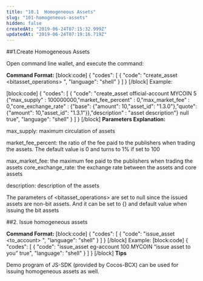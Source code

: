 ```yaml
---
title: "10.1  Homogeneous Assets"
slug: "101-homogeneous-assets"
hidden: false
createdAt: "2019-06-24T07:15:32.999Z"
updatedAt: "2019-06-24T07:19:16.719Z"
---
```

##1.Create Homogeneous Assets

Open command line wallet, and execute the command:

**Command Format:** 
[block:code]
{
  "codes": [
    {
      "code": "create_asset <issuer> <symbol> <precision> <common> <bitasset_operations> <broadcast>",
      "language": "shell"
    }
  ]
}
[/block]
Example:

[block:code]
{
  "codes": [
    {
      "code": "create_asset official-account MYCOIN 5 {\"max_supply\" : 100000000,\"market_fee_percent\" : 0,\"max_market_fee\" : 0,\"core_exchange_rate\" : {\"base\": {\"amount\": 10,\"asset_id\": \"1.3.0\"},\"quote\": {\"amount\": 10,\"asset_id\": \"1.3.1\"}},\"description\" : \"asset description\"} null true",
      "language": "shell"
    }
  ]
}
[/block]
**Parameters Explanation:**
 
max_supply: maximum circulation of assets

market_fee_percent: the ratio of the fee paid to the publishers when trading the assets. The default value is 0 and turns to 1% if set to 100

max_market_fee: the maximum fee paid to the publishers when trading the assets
core_exchange_rate: the exchange rate between the assets and core assets 

description: description of the assets

The parameters of <bitasset_operations> are set to null since the issued assets are non-bit assets. And it can be set to {} and default value when issuing the bit assets


##2. Issue homogeneous assets

**Command Format:** 
[block:code]
{
  "codes": [
    {
      "code": "issue_asset <to_account> <amount> <symbol> <memo> <broadcast>",
      "language": "shell"
    }
  ]
}
[/block]
 Example:
[block:code]
{
  "codes": [
    {
      "code": "issue_asset eg-account 100 MYCOIN “issue asset to you” true",
      "language": "shell"
    }
  ]
}
[/block]
**Tips**

Demo program of JS-SDK (provided by Cocos-BCX) can be used for issuing homogeneous assets as well.